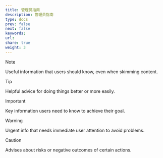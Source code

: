 ```yaml
---
title: 管理员指南
description: 管理员指南
type: docs
prev: false
next: false
keywords: 
url: 
share: true
weight: 3
---
```


> [!NOTE]
> Useful information that users should know, even when skimming content.

  

> [!TIP]
> Helpful advice for doing things better or more easily.

  

> [!IMPORTANT]
> Key information users need to know to achieve their goal.

  

> [!WARNING]
> Urgent info that needs immediate user attention to avoid problems.

  

> [!CAUTION]
> Advises about risks or negative outcomes of certain actions.

